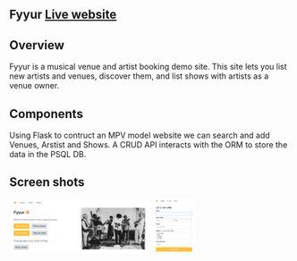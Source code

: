 Fyyur [Live website](https://fyyurapplive.herokuapp.com/)
-----

## Overview

Fyyur is a musical venue and artist booking demo site. This site lets you list new artists and venues, discover them, and list shows with artists as a venue owner.

## Components

Using Flask to contruct an MPV model website we can search and add Venues, Arstist and Shows. A CRUD API interacts with the ORM to store the data in the PSQL DB.

## Screen shots

<img src="screenshots/homepage.png" height="50%" width="50%"/>

<img src="screenshots/newartist.png" height="15%" width="15%"/>

<!-- <img src="screenshots/artistpage.png" height="15%" width="15%"/> -->


